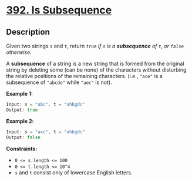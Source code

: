 # [392. Is Subsequence](https://leetcode.com/problems/is-subsequence/)

## Description

Given two strings `s` and `t`, return _`true` if `s` is a **subsequence** of `t`, or `false` otherwise_.

A **subsequence** of a string is a new string that is formed from the original string by deleting some (can be none) of the characters without disturbing the relative positions of the remaining characters. (i.e., `"ace"` is a subsequence of `"abcde"` while `"aec"` is not).

**Example 1:**

```go
Input: s = "abc", t = "ahbgdc"
Output: true
```

**Example 2:**

```go
Input: s = "axc", t = "ahbgdc"
Output: false
```

**Constraints:**
* `0 <= s.length <= 100`
* `0 <= t.length <= 10^4`
* `s` and `t` consist only of lowercase English letters.